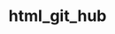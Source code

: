 # html_git_hub
<!DOCTYPE html>
<html lang="es">
<head>
    <meta charset="UTF-8">
    <meta name="viewport" content="width=device-width, initial-scale=1.0">
    <title>Tienda de Ropa Deportiva - SPORT SCZ</title>
    <script src="https://cdnjs.cloudflare.com/ajax/libs/jspdf/2.5.1/jspdf.umd.min.js"></script>
    <script src="https://cdn.jsdelivr.net/npm/jspdf-autotable@3.5.19/dist/jspdf.plugin.autotable.js"></script>
    <script src="https://cdn.jsdelivr.net/npm/qrcode/build/qrcode.min.js"></script>
    <link href="https://cdnjs.cloudflare.com/ajax/libs/font-awesome/5.15.4/css/all.min.css" rel="stylesheet">
    <style>
        * {
            margin: 0;
            padding: 0;
            box-sizing: border-box;
        }

        body {
            font-family: 'Segoe UI', Tahoma, Geneva, Verdana, sans-serif;
            background: linear-gradient(135deg, #667eea 0%, #764ba2 100%);
            min-height: 100vh;
        }

        header {
            background: linear-gradient(135deg, #28a745 0%, #20c997 100%);
            color: white;
            padding: 30px 20px;
            text-align: center;
            box-shadow: 0 4px 20px rgba(0,0,0,0.2);
        }

        header h1 {
            font-size: 2.5em;
            text-shadow: 2px 2px 4px rgba(0,0,0,0.3);
            margin-bottom: 10px;
        }

        #welcome-btn {
            margin-top: 15px;
            padding: 12px 30px;
            background: white;
            color: #28a745;
            border: none;
            border-radius: 25px;
            font-weight: bold;
            cursor: pointer;
            transition: all 0.3s;
            box-shadow: 0 4px 15px rgba(0,0,0,0.2);
        }

        #welcome-btn:hover {
            transform: translateY(-2px);
            box-shadow: 0 6px 20px rgba(0,0,0,0.3);
        }

        nav {
            background: white;
            display: flex;
            justify-content: center;
            gap: 30px;
            padding: 20px;
            box-shadow: 0 2px 10px rgba(0,0,0,0.1);
            flex-wrap: wrap;
        }

        nav a {
            text-decoration: none;
            color: #333;
            font-weight: bold;
            padding: 10px 20px;
            border-radius: 20px;
            transition: all 0.3s;
        }

        nav a:hover {
            background: linear-gradient(135deg, #28a745 0%, #20c997 100%);
            color: white;
            transform: translateY(-2px);
        }

        .container {
            padding: 30px 20px;
            max-width: 1400px;
            margin: 0 auto;
        }

        .container h2 {
            color: white;
            text-align: center;
            margin-bottom: 30px;
            font-size: 2em;
            text-shadow: 2px 2px 4px rgba(0,0,0,0.2);
        }

        .product-item {
            display: inline-block;
            width: 280px;
            margin: 15px;
            padding: 20px;
            background: white;
            border-radius: 15px;
            text-align: center;
            transition: all 0.3s;
            box-shadow: 0 5px 20px rgba(0,0,0,0.1);
            vertical-align: top;
        }

        .product-item:hover {
            transform: translateY(-10px);
            box-shadow: 0 10px 30px rgba(0,0,0,0.2);
        }

        .product-item img {
            width: 100%;
            height: 200px;
            object-fit: cover;
            border-radius: 10px;
            margin-bottom: 15px;
        }

        .product-item h3 {
            font-size: 1.3em;
            margin: 10px 0;
            color: #333;
        }

        .product-item p {
            font-size: 1.5em;
            color: #28a745;
            font-weight: bold;
            margin: 10px 0;
        }

        button {
            padding: 12px 25px;
            color: white;
            background: linear-gradient(135deg, #28a745 0%, #20c997 100%);
            border: none;
            border-radius: 25px;
            cursor: pointer;
            font-weight: bold;
            transition: all 0.3s;
            box-shadow: 0 4px 15px rgba(40, 167, 69, 0.3);
        }

        button:hover {
            transform: translateY(-2px);
            box-shadow: 0 6px 20px rgba(40, 167, 69, 0.4);
        }

        .btn-danger {
            background: linear-gradient(135deg, #dc3545 0%, #c82333 100%);
            padding: 8px 15px;
            font-size: 0.9em;
            box-shadow: 0 4px 15px rgba(220, 53, 69, 0.3);
        }

        .btn-danger:hover {
            box-shadow: 0 6px 20px rgba(220, 53, 69, 0.4);
        }

        .cart-item {
            display: flex;
            justify-content: space-between;
            align-items: center;
            padding: 15px;
            margin: 10px 0;
            background: white;
            border-radius: 10px;
            box-shadow: 0 2px 10px rgba(0,0,0,0.1);
        }

        .cart-item-info {
            flex-grow: 1;
            text-align: left;
        }

        .cart-item-name {
            font-weight: bold;
            font-size: 1.1em;
            color: #333;
        }

        .cart-item-price {
            color: #28a745;
            font-weight: bold;
        }

        #cartTotal {
            background: white;
            padding: 20px;
            border-radius: 10px;
            margin-top: 20px;
            text-align: right;
            box-shadow: 0 2px 10px rgba(0,0,0,0.1);
        }

        #cartTotal strong {
            font-size: 1.5em;
            color: #28a745;
        }

        #payment-methods {
            margin-top: 30px;
            text-align: center;
        }

        #payment-methods h3 {
            color: white;
            margin-bottom: 20px;
        }

        #payment-methods button {
            margin: 0 10px;
        }

        .payment-form {
            background: white;
            padding: 30px;
            border-radius: 15px;
            margin-top: 20px;
            box-shadow: 0 5px 20px rgba(0,0,0,0.1);
        }

        .payment-form input {
            width: 100%;
            margin: 10px 0;
            padding: 15px;
            border: 2px solid #e0e0e0;
            border-radius: 10px;
            font-size: 16px;
            transition: border-color 0.3s;
        }

        .payment-form input:focus {
            outline: none;
            border-color: #28a745;
        }

        #qrCodeContainer {
            display: none;
            background: white;
            padding: 30px;
            border-radius: 15px;
            margin-top: 20px;
            text-align: center;
            box-shadow: 0 5px 20px rgba(0,0,0,0.1);
        }

        #qrCodeContainer h3 {
            color: #333;
            margin-bottom: 20px;
        }

        #qrCode canvas {
            margin: 20px auto;
            border-radius: 10px;
            box-shadow: 0 4px 15px rgba(0,0,0,0.1);
        }

        .contact-card {
            background: white;
            padding: 40px;
            border-radius: 15px;
            box-shadow: 0 5px 20px rgba(0,0,0,0.1);
            max-width: 600px;
            margin: 0 auto;
        }

        .contact-card h2 {
            color: #333;
            margin-bottom: 20px;
        }

        .contact-card p {
            color: #666;
            font-size: 1.1em;
            margin: 15px 0;
        }

        .contact-card i {
            color: #28a745;
            margin-right: 10px;
        }

        footer {
            background: linear-gradient(135deg, #28a745 0%, #20c997 100%);
            color: white;
            padding: 30px 20px;
            text-align: center;
            margin-top: 50px;
        }

        .social-links {
            margin-top: 20px;
        }

        .social-links a {
            margin: 0 15px;
            color: white;
            text-decoration: none;
            font-size: 28px;
            transition: all 0.3s;
        }

        .social-links a:hover {
            transform: scale(1.2);
            opacity: 0.8;
        }

        .empty-cart {
            text-align: center;
            padding: 60px 20px;
            color: white;
        }

        .empty-cart i {
            font-size: 4em;
            margin-bottom: 20px;
            opacity: 0.7;
        }

        .empty-cart h3 {
            font-size: 1.8em;
            margin-bottom: 10px;
        }

        @keyframes fadeIn {
            from {
                opacity: 0;
                transform: translateY(20px);
            }
            to {
                opacity: 1;
                transform: translateY(0);
            }
        }

        .cart-item {
            animation: fadeIn 0.5s;
        }
    </style>
</head>
<body>

<header>
    <h1><i class="fas fa-running"></i> SPORT SCZ</h1>
    <p style="font-size: 1.2em; margin-top: 10px;">Tu tienda deportiva de confianza</p>
    <button id="welcome-btn" onclick="showWelcomeMessage()">
        <i class="fas fa-hand-sparkles"></i> Bienvenido
    </button>
</header>

<nav>
    <a href="#" onclick="showSection('productos')"><i class="fas fa-tshirt"></i> Productos</a>
    <a href="#" onclick="showSection('carrito')"><i class="fas fa-shopping-cart"></i> Carrito (<span id="cartCount">0</span>)</a>
    <a href="#" onclick="showSection('contacto')"><i class="fas fa-phone"></i> Contacto</a>
</nav>

<div id="productos" class="container">
    <h2>Productos Disponibles</h2>

    <div class="product-item">
        <img src="https://cicadex.com/wp-content/uploads/2020/01/350-33-Camiseta-Hom-Azul-ped-27-3-4-RH-copia.jpg" alt="Camiseta Deportiva">
        <h3>Camiseta Deportiva</h3>
        <p>Bs 120</p>
        <button onclick="addToCart('Camiseta Deportiva', 120)"><i class="fas fa-cart-plus"></i> Añadir</button>
    </div>

    <div class="product-item">
        <img src="https://www.abyss.com.ar/img_productos/25I-0142.jpg" alt="Pantalón Deportivo">
        <h3>Pantalón Deportivo</h3>
        <p>Bs 150</p>
        <button onclick="addToCart('Pantalón Deportivo', 150)"><i class="fas fa-cart-plus"></i> Añadir</button>
    </div>

    <div class="product-item">
        <img src="https://encrypted-tbn0.gstatic.com/images?q=tbn:ANd9GcSPQpDLSPEwNQF535arbUuMLmIribGdNk8tAg&s" alt="Zapatillas Futsal">
        <h3>Zapatillas Futsal</h3>
        <p>Bs 450</p>
        <button onclick="addToCart('Zapatillas Futsal', 450)"><i class="fas fa-cart-plus"></i> Añadir</button>
    </div>

    <div class="product-item">
        <img src="https://encrypted-tbn0.gstatic.com/images?q=tbn:ANd9GcQREP5pKpCEcgaXaYf99nQx7bRAzQGy7VXjZw&s" alt="Medias Antideslizante">
        <h3>Medias Antideslizante</h3>
        <p>Bs 30</p>
        <button onclick="addToCart('Medias Antideslizante', 30)"><i class="fas fa-cart-plus"></i> Añadir</button>
    </div>

    <div class="product-item">
        <img src="https://encrypted-tbn0.gstatic.com/images?q=tbn:ANd9GcRVHDMsAgtvw7V-yCKZsQWWmU-9XotkQsUqhA&s" alt="Zapatillas Deportivas">
        <h3>Zapatillas Deportivas</h3>
        <p>Bs 600</p>
        <button onclick="addToCart('Zapatillas Deportivas', 600)"><i class="fas fa-cart-plus"></i> Añadir</button>
    </div>

    <div class="product-item">
        <img src="https://www.hites.com/dw/image/v2/BDPN_PRD/on/demandware.static/-/Sites-mastercatalog_HITES/default/dw8e228a64/images/original/pim/847401001/847401001_1.jpg?sw=1000&sh=1000" alt="Short Deportivo">
        <h3>Short Deportivo</h3>
        <p>Bs 80</p>
        <button onclick="addToCart('Short Deportivo', 80)"><i class="fas fa-cart-plus"></i> Añadir</button>
    </div>

    <div class="product-item">
        <img src="https://m.media-amazon.com/images/I/51GPQolvYNL.jpg" alt="Chamarra Deportiva">
        <h3>Chamarra Deportiva</h3>
        <p>Bs 180</p>
        <button onclick="addToCart('Chamarra Deportiva', 180)"><i class="fas fa-cart-plus"></i> Añadir</button>
    </div>

    <div class="product-item">
        <img src="https://cdnx.jumpseller.com/accesorios-noit/image/67907808/resize/306/407?1758822748" alt="Rodillera Deportiva">
        <h3>Rodillera Deportiva</h3>
        <p>Bs 250</p>
        <button onclick="addToCart('Rodillera Deportiva', 250)"><i class="fas fa-cart-plus"></i> Añadir</button>
    </div>

    <div class="product-item">
        <img src="https://encrypted-tbn0.gstatic.com/images?q=tbn:ANd9GcThpREi6lb2fbj5nwXhgW4HUH0uVoZ0mR-3UA&s" alt="Canilleras">
        <h3>Canilleras</h3>
        <p>Bs 150</p>
        <button onclick="addToCart('Canilleras', 150)"><i class="fas fa-cart-plus"></i> Añadir</button>
    </div>

    <div class="product-item">
        <img src="https://static.nike.com/a/images/t_web_pw_592_v2/f_auto/d6d842fe-e77e-4d07-b30b-3f495fe303be/NK+ELMNTL+BKPK+-+HBR.png" alt="Mochila Deportiva">
        <h3>Mochila Deportiva</h3>
        <p>Bs 370</p>
        <button onclick="addToCart('Mochila Deportiva', 370)"><i class="fas fa-cart-plus"></i> Añadir</button>
    </div>
</div>

<div id="carrito" class="container" style="display: none;">
    <h2><i class="fas fa-shopping-cart"></i> Carrito de Compras</h2>
    <div id="cartItems"></div>
    <div id="cartTotal"></div>
    
    <div id="payment-methods">
        <h3>Métodos de Pago</h3>
        <button onclick="payWithCard()"><i class="fas fa-credit-card"></i> Pagar con Tarjeta</button>
        <button onclick="payWithQR()"><i class="fas fa-qrcode"></i> Pagar con QR</button>
    </div>

    <div id="payment-form" class="payment-form" style="display: none;">
        <h3 style="color: #333; margin-bottom: 20px;">Datos de la Tarjeta</h3>
        <input type="text" id="cardNumber" placeholder="Número de tarjeta">
        <input type="text" id="cardHolder" placeholder="Titular de la tarjeta">
        <input type="date" id="expiryDate" placeholder="Fecha de expiración">
        <input type="text" id="cvv" placeholder="CVV">
        <button onclick="generateInvoice()"><i class="fas fa-file-invoice"></i> Generar Factura</button>
    </div>

    <div id="qrCodeContainer">
        <h3>Escanea el código QR para realizar el pago</h3>
        <div id="qrCode"></div>
        <p style="margin-top: 20px; color: #666;">Total a pagar: Bs <span id="qrTotal">0</span></p>
    </div>
</div>

<div id="contacto" class="container" style="display: none;">
    <div class="contact-card">
        <h2><i class="fas fa-address-card"></i> Contacto</h2>
        <p>Si tienes alguna pregunta, no dudes en contactarnos.</p>
        <p><i class="fas fa-envelope"></i> Email: sportscztiendadeportiva@gmail.com</p>
        <p><i class="fas fa-phone-alt"></i> Teléfono: +591 62020462</p>
        <p><i class="fas fa-map-marker-alt"></i> Santa Cruz, Bolivia</p>
    </div>
</div>

<footer>
    <p style="font-size: 1.2em; margin-bottom: 10px;">Gracias por visitar nuestra tienda. ¡Esperamos verte pronto!</p>
    <p>SPORT SCZ - Tu mejor opción deportiva</p>
    <div class="social-links">
        <a href="https://www.facebook.com/share/19Sff2F1sh/" target="_blank" title="Facebook">
            <i class="fab fa-facebook"></i>
        </a>
        <a href="https://web.whatsapp.com/" target="_blank" title="WhatsApp">
            <i class="fab fa-whatsapp"></i>
        </a>
        <a href="https://www.instagram.com/tienda_sport1221?igsh=MXcyMHJydWliZmF0ZQ==" target="_blank" title="Instagram">
            <i class="fab fa-instagram"></i>
        </a>
    </div>
</footer>

<script>
    let cart = [];

    function showSection(section) {
        document.querySelectorAll('.container').forEach(container => container.style.display = 'none');
        document.getElementById(section).style.display = 'block';
        
        if (section === 'carrito') {
            updateCartDisplay();
        }
    }

    function addToCart(item, price) {
        cart.push({ 
            id: Date.now(),
            item, 
            price 
        });
        updateCartCount();
        
        // Notificación mejorada
        const notification = document.createElement('div');
        notification.style.cssText = `
            position: fixed;
            top: 100px;
            right: 20px;
            background: linear-gradient(135deg, #28a745 0%, #20c997 100%);
            color: white;
            padding: 20px 30px;
            border-radius: 10px;
            box-shadow: 0 5px 20px rgba(0,0,0,0.3);
            z-index: 1000;
            animation: slideIn 0.5s;
        `;
        notification.innerHTML = `<i class="fas fa-check-circle"></i> ${item} añadido al carrito`;
        document.body.appendChild(notification);
        
        setTimeout(() => {
            notification.remove();
        }, 3000);
    }

    function removeFromCart(id) {
        cart = cart.filter(item => item.id !== id);
        updateCartDisplay();
        updateCartCount();
    }

    function updateCartCount() {
        document.getElementById('cartCount').textContent = cart.length;
    }

    function updateCartDisplay() {
        const cartItems = document.getElementById('cartItems');
        const cartTotal = document.getElementById('cartTotal');
        
        if (cart.length === 0) {
            cartItems.innerHTML = `
                <div class="empty-cart">
                    <i class="fas fa-shopping-cart"></i>
                    <h3>Tu carrito está vacío</h3>
                    <p>Agrega productos para comenzar tu compra</p>
                </div>
            `;
            cartTotal.innerHTML = '';
            return;
        }
        
        cartItems.innerHTML = '';
        let total = 0;

        cart.forEach(({ id, item, price }) => {
            const cartItem = document.createElement('div');
            cartItem.className = 'cart-item';
            cartItem.innerHTML = `
                <div class="cart-item-info">
                    <div class="cart-item-name">${item}</div>
                    <div class="cart-item-price">Bs ${price}</div>
                </div>
                <button class="btn-danger" onclick="removeFromCart(${id})">
                    <i class="fas fa-trash"></i> Eliminar
                </button>
            `;
            cartItems.appendChild(cartItem);
            total += price;
        });

        cartTotal.innerHTML = `<strong>Total: Bs ${total}</strong>`;
    }

    function payWithCard() {
        document.getElementById('payment-form').style.display = 'block';
        document.getElementById('qrCodeContainer').style.display = 'none';
    }

    function payWithQR() {
        const total = cart.reduce((sum, item) => sum + item.price, 0);
        document.getElementById('qrTotal').textContent = total;
        document.getElementById('qrCodeContainer').style.display = 'block';
        document.getElementById('payment-form').style.display = 'none';
        
        const paymentData = `SPORT SCZ - Total: Bs ${total}`;
        QRCode.toCanvas(document.createElement('canvas'), paymentData, {
            width: 300,
            margin: 2,
            color: {
                dark: '#28a745',
                light: '#ffffff'
            }
        }, function (err, canvas) {
            const qrCode = document.getElementById('qrCode');
            qrCode.innerHTML = '';
            qrCode.appendChild(canvas);
        });
    }

    function generateInvoice() {
        if (cart.length === 0) {
            alert('El carrito está vacío');
            return;
        }

        const { jsPDF } = window.jspdf;
        const doc = new jsPDF();
        let total = 0;

        doc.setFontSize(20);
        doc.text('SPORT SCZ', 105, 20, { align: 'center' });
        doc.setFontSize(16);
        doc.text('Factura de Compra', 105, 30, { align: 'center' });
        doc.setFontSize(12);
        doc.text(`Fecha: ${new Date().toLocaleDateString()}`, 20, 45);
        doc.text(`Hora: ${new Date().toLocaleTimeString()}`, 20, 52);

        let tableBody = cart.map(item => {
            total += item.price;
            return [item.item, `Bs ${item.price}`];
        });

        doc.autoTable({
            head: [['Producto', 'Precio']],
            body: tableBody,
            startY: 60,
            theme: 'striped',
            headStyles: { fillColor: [40, 167, 69] },
            margin: { horizontal: 20 },
        });

        doc.setFontSize(14);
        doc.text(`Total: Bs ${total}`, 20, doc.lastAutoTable.finalY + 15);
        doc.text('¡Gracias por su compra!', 105, doc.lastAutoTable.finalY + 30, { align: 'center' });
        
        doc.save('Factura_SPORT_SCZ.pdf');
        
        alert('Factura generada exitosamente');
    }

    function showWelcomeMessage() {
        alert("¡Bienvenido a SPORT SCZ! 🏃‍♂️\n\nTu tienda deportiva de confianza en Santa Cruz.\nEncuentra los mejores productos para tu entrenamiento.");
    }

    // Mostrar productos por defecto
    showSection('productos');
</script>

</body>
</html>

